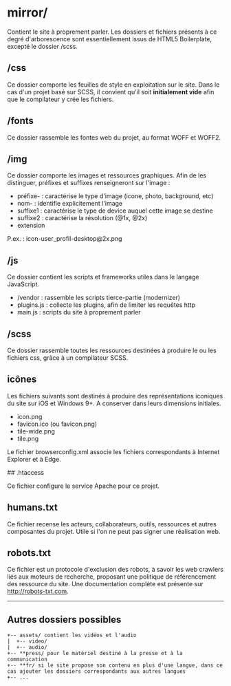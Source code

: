 


# mirror/

Contient le site à proprement parler. Les dossiers et fichiers présents à ce degré d'arborescence sont essentiellement issus de HTML5 Boilerplate, excepté le dossier /scss.

## /css

Ce dossier comporte les feuilles de style en exploitation sur le site.
Dans le cas d'un projet basé sur SCSS, il convient qu'il soit **initialement vide** afin que le compilateur y crée les fichiers.

## /fonts

Ce dossier rassemble les fontes web du projet, au format WOFF et WOFF2.

## /img

Ce dossier comporte les images et ressources graphiques.
Afin de les distinguer, préfixes et suffixes renseigneront sur l'image :
   * préfixe- : caractérise le type d'image (icone, photo, background, etc)
   * nom- : identifie explicitement l'image
   * suffixe1 : caractérise le type de device auquel cette image se destine
   * suffixe2 : caractérise la résolution (@1x, @2x)
   * extension

P.ex. : icon-user_profil-desktop\@2x.png

## /js

Ce dossier contient les scripts et frameworks utiles dans le langage JavaScript.
   * /vendor : rassemble les scripts tierce-partie (modernizer)
   * plugins.js : collecte les plugins, afin de limiter les requêtes http
   * main.js : scripts du site à proprement parler

## /scss

Ce dossier rassemble toutes les ressources destinées à produire le ou les fichiers css, grâce à un compilateur SCSS.

## icônes

Les fichiers suivants sont destinés à produire des représentations iconiques du site sur iOS et Windows 9+. A conserver dans leurs dimensions initiales.
   * icon.png
   * favicon.ico (ou favicon.png)
   * tile-wide.png
   * tile.png

Le fichier browserconfig.xml associe les fichiers correspondants à Internet Explorer et à Edge.

## .htaccess

Ce fichier configure le service Apache pour ce projet.

## humans.txt

Ce fichier recense les acteurs, collaborateurs, outils, ressources et autres composantes du projet.
Utile si l'on ne peut pas signer une réalisation web.

## robots.txt

Ce fichier est un protocole d'exclusion des robots, à savoir les web crawlers liés aux moteurs de recherche, proposant une politique de référencement des ressource du site.
Une documentation complète est présente sur http://robots-txt.com.

---

## Autres dossiers possibles

```
+-- assets/ contient les vidéos et l'audio  
|  +-- video/  
|  +-- audio/  
+-- **press/ pour le matériel destiné à la presse et à la communication  
+-- **fr/ si le site propose son contenu en plus d'une langue, dans ce cas ajouter les dossiers correspondants aux autres langues  
+-- ...
```